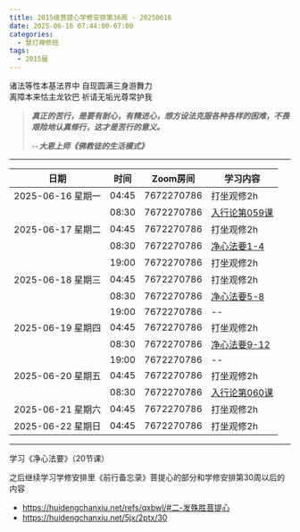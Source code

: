 ```yaml
---
title: 2015级菩提心学修安排第36周 - 20250616
date: 2025-06-16 07:44:00-07:00
categories:
  - 慧灯禅修班
tags:
  - 2015届
---
```

诸法等性本基法界中 自现圆满三身游舞力  
离障本来怙主龙钦巴 祈请无垢光尊常护我


> *__真正的苦行，是要有耐心，有精进心，想方设法克服各种各样的困难，不畏艰险地认真修行，这才是苦行的意义。__*
>
> --***大恩上师《佛教徒的生活模式》***

---

|日期 |时间|Zoom房间|学习内容|
|--|--|--|--|
| 2025-06-16 星期一|04:45|7672270786|打坐观修2h|
| |08:30|7672270786| [入行论第059课](https://huidengchanxiu.net/refs/rxl/05#第五十九节课)  |
| 2025-06-17 星期二 |04:45|7672270786|打坐观修2h|
|   |08:30|7672270786| [净心法要1-4](https://box.hdcxb.net/%E7%A6%85%E4%BF%AE%E7%8F%AD/xmfw/04%E7%94%98%E9%9C%B2%E7%B3%BB%E5%88%97/09%20%E5%87%80%E5%BF%83%E6%B3%95%E8%A6%81/%E3%80%8A%E5%87%80%E5%BF%83%E6%B3%95%E8%A6%81%E3%80%8B%20%E7%AC%AC01%E8%AE%B2%20%E7%9B%8A%E8%A5%BF%E5%BD%AD%E6%8E%AA%E5%A0%AA%E5%B8%83%20[M5pqABBZcVY].mp4) |
|   |19:00|7672270786|打坐观修2h|
| 2025-06-18 星期三  |04:45|7672270786|打坐观修2h|
|   |08:30|7672270786| [净心法要5-8](https://box.hdcxb.net/%E7%A6%85%E4%BF%AE%E7%8F%AD/xmfw/04%E7%94%98%E9%9C%B2%E7%B3%BB%E5%88%97/09%20%E5%87%80%E5%BF%83%E6%B3%95%E8%A6%81/%E3%80%8A%E5%87%80%E5%BF%83%E6%B3%95%E8%A6%81%E3%80%8B%20%E7%AC%AC05%E8%AE%B2%20%E7%9B%8A%E8%A5%BF%E5%BD%AD%E6%8E%AA%E5%A0%AA%E5%B8%83%20[cfKV0HYiJCE].mp4) |
|   |19:00|7672270786| -- |
| 2025-06-19 星期四|04:45|7672270786|打坐观修2h|
|   |08:30|7672270786| [净心法要9-12](https://box.hdcxb.net/%E7%A6%85%E4%BF%AE%E7%8F%AD/xmfw/04%E7%94%98%E9%9C%B2%E7%B3%BB%E5%88%97/09%20%E5%87%80%E5%BF%83%E6%B3%95%E8%A6%81/%E3%80%8A%E5%87%80%E5%BF%83%E6%B3%95%E8%A6%81%E3%80%8B%20%E7%AC%AC09%E8%AE%B2%20%E7%9B%8A%E8%A5%BF%E5%BD%AD%E6%8E%AA%E5%A0%AA%E5%B8%83%20[Y_9nbnaW5YI].mp4) |
|   |19:00|7672270786|--|
| 2025-06-20 星期五|04:45|7672270786|打坐观修2h|
| |08:30|7672270786|[入行论第060课](https://huidengchanxiu.net/refs/rxl/05#第六十节课) |
| 2025-06-21 星期六|04:45|7672270786| 打坐观修2h |
| 2025-06-22 星期日|04:45|7672270786| 打坐观修2h |

---

学习《净心法要》（20节课）

之后继续学习学修安排里《前行备忘录》菩提心的部分和学修安排第30周以后的内容

- <https://huidengchanxiu.net/refs/qxbwl/#二-发殊胜菩提心>
- <https://huidengchanxiu.net/5jx/2ptx/30>


